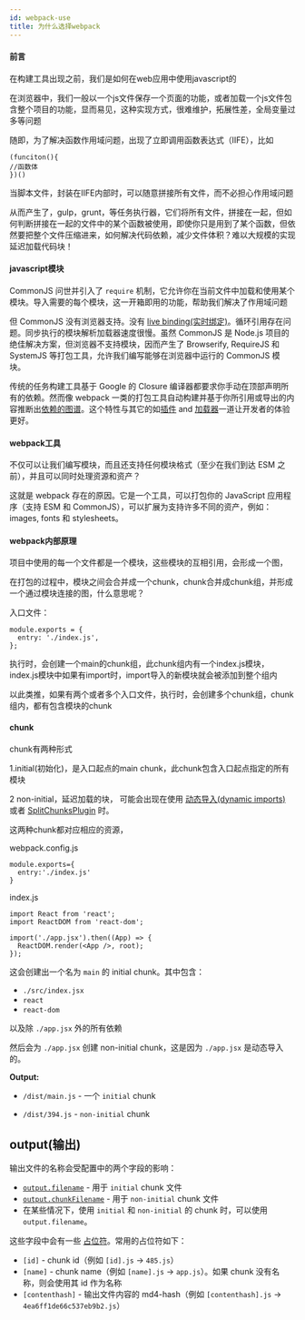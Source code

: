 ```yaml
---
id: webpack-use
title: 为什么选择webpack
---
```


#### 前言

在构建工具出现之前，我们是如何在web应用中使用javascript的

在浏览器中，我们一般以一个js文件保存一个页面的功能，或者加载一个js文件包含整个项目的功能，显而易见，这种实现方式，很难维护，拓展性差，全局变量过多等问题

随即，为了解决函数作用域问题，出现了立即调用函数表达式（IIFE），比如

```
(funciton(){
//函数体
})()
```

当脚本文件，封装在IIFE内部时，可以随意拼接所有文件，而不必担心作用域问题

从而产生了，gulp，grunt，等任务执行器，它们将所有文件，拼接在一起，但如何判断拼接在一起的文件中的某个函数被使用，即使你只是用到了某个函数，但依然要把整个文件压缩进来，如何解决代码依赖，减少文件体积？难以大规模的实现延迟加载代码块！

#### javascript模块

 CommonJS 问世并引入了 `require` 机制，它允许你在当前文件中加载和使用某个模块。导入需要的每个模块，这一开箱即用的功能，帮助我们解决了作用域问题 

 但 CommonJS 没有浏览器支持。没有 [live binding(实时绑定)](https://medium.com/webpack/the-state-of-javascript-modules-4636d1774358)。循环引用存在问题。同步执行的模块解析加载器速度很慢。虽然 CommonJS 是 Node.js 项目的绝佳解决方案，但浏览器不支持模块，因而产生了 Browserify, RequireJS 和 SystemJS 等打包工具，允许我们编写能够在浏览器中运行的 CommonJS 模块。 

 传统的任务构建工具基于 Google 的 Closure 编译器都要求你手动在顶部声明所有的依赖。然而像 webpack 一类的打包工具自动构建并基于你所引用或导出的内容推断出[依赖的图谱](https://webpack.docschina.org/concepts/dependency-graph/)。这个特性与其它的如[插件](https://webpack.docschina.org/concepts/plugins/) and [加载器](https://webpack.docschina.org/concepts/loaders/)一道让开发者的体验更好。 

#### webpack工具

不仅可以让我们编写模块，而且还支持任何模块格式（至少在我们到达 ESM 之前），并且可以同时处理资源和资产？

这就是 webpack 存在的原因。它是一个工具，可以打包你的 JavaScript 应用程序（支持 ESM 和 CommonJS），可以扩展为支持许多不同的资产，例如：images, fonts 和 stylesheets。

#### webpack内部原理

项目中使用的每一个文件都是一个模块，这些模块的互相引用，会形成一个图，

在打包的过程中，模块之间会合并成一个chunk，chunk合并成chunk组，并形成一个通过模块连接的图，什么意思呢？

入口文件：

```
module.exports = {
  entry: './index.js',
};
```

执行时，会创建一个main的chunk组，此chunk组内有一个index.js模块，index.js模块中如果有import时，import导入的新模块就会被添加到整个组内

以此类推，如果有两个或者多个入口文件，执行时，会创建多个chunk组，chunk组内，都有包含模块的chunk

#### chunk

chunk有两种形式

1.initial(初始化)，是入口起点的main chunk，此chunk包含入口起点指定的所有模块

2 non-initial，延迟加载的块， 可能会出现在使用 [动态导入(dynamic imports)](https://webpack.docschina.org/guides/code-splitting/#dynamic-imports) 或者 [SplitChunksPlugin](https://webpack.docschina.org/plugins/split-chunks-plugin/) 时。 

这两种chunk都对应相应的资源，

webpack.config.js

```
module.exports={
  entry:'./index.js'
}
```

index.js

```
import React from 'react';
import ReactDOM from 'react-dom';

import('./app.jsx').then((App) => {
  ReactDOM.render(<App />, root);
});
```

这会创建出一个名为 `main` 的 initial chunk。其中包含：

- `./src/index.jsx`
- `react`
- `react-dom`

以及除 `./app.jsx` 外的所有依赖

然后会为 `./app.jsx` 创建 non-initial chunk，这是因为 `./app.jsx` 是动态导入的。

**Output:**

- `/dist/main.js` - 一个 `initial` chunk

- `/dist/394.js` - `non-initial` chunk

  

## output(输出) 

输出文件的名称会受配置中的两个字段的影响：

- [`output.filename`](https://webpack.docschina.org/configuration/output/#outputfilename) - 用于 `initial` chunk 文件
- [`output.chunkFilename`](https://webpack.docschina.org/configuration/output/#outputchunkfilename) - 用于 `non-initial` chunk 文件
- 在某些情况下，使用 `initial` 和 `non-initial` 的 chunk 时，可以使用 `output.filename`。

这些字段中会有一些 [占位符](https://webpack.docschina.org/configuration/output/#template-strings)。常用的占位符如下：

- `[id]` - chunk id（例如 `[id].js` -> `485.js`）
- `[name]` - chunk name（例如 `[name].js` -> `app.js`）。如果 chunk 没有名称，则会使用其 id 作为名称
- `[contenthash]` - 输出文件内容的 md4-hash（例如 `[contenthash].js` -> `4ea6ff1de66c537eb9b2.js`）

